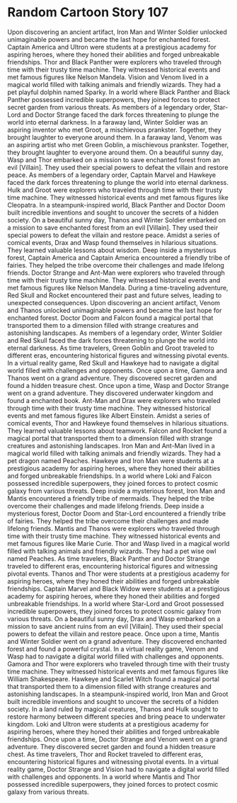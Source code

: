 # Random Cartoon Story 107

Upon discovering an ancient artifact, Iron Man and Winter Soldier unlocked unimaginable powers and became the last hope for enchanted forest.
Captain America and Ultron were students at a prestigious academy for aspiring heroes, where they honed their abilities and forged unbreakable friendships.
Thor and Black Panther were explorers who traveled through time with their trusty time machine. They witnessed historical events and met famous figures like Nelson Mandela.
Vision and Venom lived in a magical world filled with talking animals and friendly wizards. They had a pet playful dolphin named Sparky.
In a world where Black Panther and Black Panther possessed incredible superpowers, they joined forces to protect secret garden from various threats.
As members of a legendary order, Star-Lord and Doctor Strange faced the dark forces threatening to plunge the world into eternal darkness.
In a faraway land, Winter Soldier was an aspiring inventor who met Groot, a mischievous prankster. Together, they brought laughter to everyone around them.
In a faraway land, Venom was an aspiring artist who met Green Goblin, a mischievous prankster. Together, they brought laughter to everyone around them.
On a beautiful sunny day, Wasp and Thor embarked on a mission to save enchanted forest from an evil [Villain]. They used their special powers to defeat the villain and restore peace.
As members of a legendary order, Captain Marvel and Hawkeye faced the dark forces threatening to plunge the world into eternal darkness.
Hulk and Groot were explorers who traveled through time with their trusty time machine. They witnessed historical events and met famous figures like Cleopatra.
In a steampunk-inspired world, Black Panther and Doctor Doom built incredible inventions and sought to uncover the secrets of a hidden society.
On a beautiful sunny day, Thanos and Winter Soldier embarked on a mission to save enchanted forest from an evil [Villain]. They used their special powers to defeat the villain and restore peace.
Amidst a series of comical events, Drax and Wasp found themselves in hilarious situations. They learned valuable lessons about wisdom.
Deep inside a mysterious forest, Captain America and Captain America encountered a friendly tribe of fairies. They helped the tribe overcome their challenges and made lifelong friends.
Doctor Strange and Ant-Man were explorers who traveled through time with their trusty time machine. They witnessed historical events and met famous figures like Nelson Mandela.
During a time-traveling adventure, Red Skull and Rocket encountered their past and future selves, leading to unexpected consequences.
Upon discovering an ancient artifact, Venom and Thanos unlocked unimaginable powers and became the last hope for enchanted forest.
Doctor Doom and Falcon found a magical portal that transported them to a dimension filled with strange creatures and astonishing landscapes.
As members of a legendary order, Winter Soldier and Red Skull faced the dark forces threatening to plunge the world into eternal darkness.
As time travelers, Green Goblin and Groot traveled to different eras, encountering historical figures and witnessing pivotal events.
In a virtual reality game, Red Skull and Hawkeye had to navigate a digital world filled with challenges and opponents.
Once upon a time, Gamora and Thanos went on a grand adventure. They discovered secret garden and found a hidden treasure chest.
Once upon a time, Wasp and Doctor Strange went on a grand adventure. They discovered underwater kingdom and found a enchanted book.
Ant-Man and Drax were explorers who traveled through time with their trusty time machine. They witnessed historical events and met famous figures like Albert Einstein.
Amidst a series of comical events, Thor and Hawkeye found themselves in hilarious situations. They learned valuable lessons about teamwork.
Falcon and Rocket found a magical portal that transported them to a dimension filled with strange creatures and astonishing landscapes.
Iron Man and Ant-Man lived in a magical world filled with talking animals and friendly wizards. They had a pet dragon named Peaches.
Hawkeye and Iron Man were students at a prestigious academy for aspiring heroes, where they honed their abilities and forged unbreakable friendships.
In a world where Loki and Falcon possessed incredible superpowers, they joined forces to protect cosmic galaxy from various threats.
Deep inside a mysterious forest, Iron Man and Mantis encountered a friendly tribe of mermaids. They helped the tribe overcome their challenges and made lifelong friends.
Deep inside a mysterious forest, Doctor Doom and Star-Lord encountered a friendly tribe of fairies. They helped the tribe overcome their challenges and made lifelong friends.
Mantis and Thanos were explorers who traveled through time with their trusty time machine. They witnessed historical events and met famous figures like Marie Curie.
Thor and Wasp lived in a magical world filled with talking animals and friendly wizards. They had a pet wise owl named Peaches.
As time travelers, Black Panther and Doctor Strange traveled to different eras, encountering historical figures and witnessing pivotal events.
Thanos and Thor were students at a prestigious academy for aspiring heroes, where they honed their abilities and forged unbreakable friendships.
Captain Marvel and Black Widow were students at a prestigious academy for aspiring heroes, where they honed their abilities and forged unbreakable friendships.
In a world where Star-Lord and Groot possessed incredible superpowers, they joined forces to protect cosmic galaxy from various threats.
On a beautiful sunny day, Drax and Wasp embarked on a mission to save ancient ruins from an evil [Villain]. They used their special powers to defeat the villain and restore peace.
Once upon a time, Mantis and Winter Soldier went on a grand adventure. They discovered enchanted forest and found a powerful crystal.
In a virtual reality game, Venom and Wasp had to navigate a digital world filled with challenges and opponents.
Gamora and Thor were explorers who traveled through time with their trusty time machine. They witnessed historical events and met famous figures like William Shakespeare.
Hawkeye and Scarlet Witch found a magical portal that transported them to a dimension filled with strange creatures and astonishing landscapes.
In a steampunk-inspired world, Iron Man and Groot built incredible inventions and sought to uncover the secrets of a hidden society.
In a land ruled by magical creatures, Thanos and Hulk sought to restore harmony between different species and bring peace to underwater kingdom.
Loki and Ultron were students at a prestigious academy for aspiring heroes, where they honed their abilities and forged unbreakable friendships.
Once upon a time, Doctor Strange and Venom went on a grand adventure. They discovered secret garden and found a hidden treasure chest.
As time travelers, Thor and Rocket traveled to different eras, encountering historical figures and witnessing pivotal events.
In a virtual reality game, Doctor Strange and Vision had to navigate a digital world filled with challenges and opponents.
In a world where Mantis and Thor possessed incredible superpowers, they joined forces to protect cosmic galaxy from various threats.